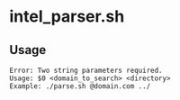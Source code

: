 # intel_parser.sh

Usage
-----
```
Error: Two string parameters required.
Usage: $0 <domain_to_search> <directory>
Example: ./parse.sh @domain.com ../
```
